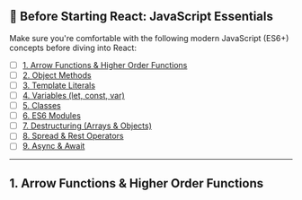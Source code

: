 ## 🔰 Before Starting React: JavaScript Essentials

Make sure you're comfortable with the following modern JavaScript (ES6+) concepts before diving into React:

- [ ] [1. Arrow Functions & Higher Order Functions](#1-arrow-functions--higher-order-functions)
- [ ] [2. Object Methods](#2-object-methods)
- [ ] [3. Template Literals](#3-template-literals)
- [ ] [4. Variables (let, const, var)](#4-variables-let-const-var)
- [ ] [5. Classes](#5-classes)
- [ ] [6. ES6 Modules](#6-es6-modules)
- [ ] [7. Destructuring (Arrays & Objects)](#7-destructuring-arrays--objects)
- [ ] [8. Spread & Rest Operators](#8-spread--rest-operators)
- [ ] [9. Async & Await](#9-async--await)

----


## 1. Arrow Functions & Higher Order Functions

